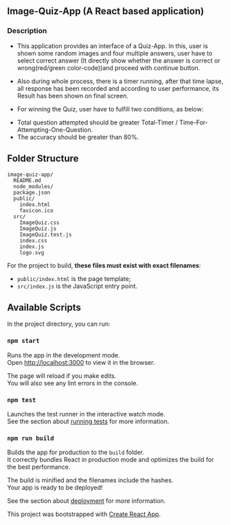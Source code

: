 
## Image-Quiz-App (A React based application)

### Description

* This application provides an interface of a Quiz-App. In this, user is shown some random images and four multiple answers, user have to select correct answer (It directly show whether the answer is correct or wrong(red/green color-code))and proceed with continue button. 

* Also during whole process, there is a timer running, after that time lapse, all response has been recorded and according to user performance, its Result has been shown on final screen.

* For winning the Quiz, user have to fulfill two conditions, as below:

 - Total question attempted should be greater Total-Timer / Time-For-Attempting-One-Question.
 - The accuracy should be greater than 80%.

## Folder Structure

```
image-quiz-app/
  README.md
  node_modules/
  package.json
  public/
    index.html
    favicon.ico
  src/
    ImageQuiz.css
    ImageQuiz.js
    ImageQuiz.test.js
    index.css
    index.js
    logo.svg
```

For the project to build, **these files must exist with exact filenames**:

* `public/index.html` is the page template;
* `src/index.js` is the JavaScript entry point.

## Available Scripts

In the project directory, you can run:

### `npm start`

Runs the app in the development mode.<br>
Open [http://localhost:3000](http://localhost:3000) to view it in the browser.

The page will reload if you make edits.<br>
You will also see any lint errors in the console.

### `npm test`

Launches the test runner in the interactive watch mode.<br>
See the section about [running tests](#running-tests) for more information.

### `npm run build`

Builds the app for production to the `build` folder.<br>
It correctly bundles React in production mode and optimizes the build for the best performance.

The build is minified and the filenames include the hashes.<br>
Your app is ready to be deployed!

See the section about [deployment](#deployment) for more information.


This project was bootstrapped with [Create React App](https://github.com/facebookincubator/create-react-app).
